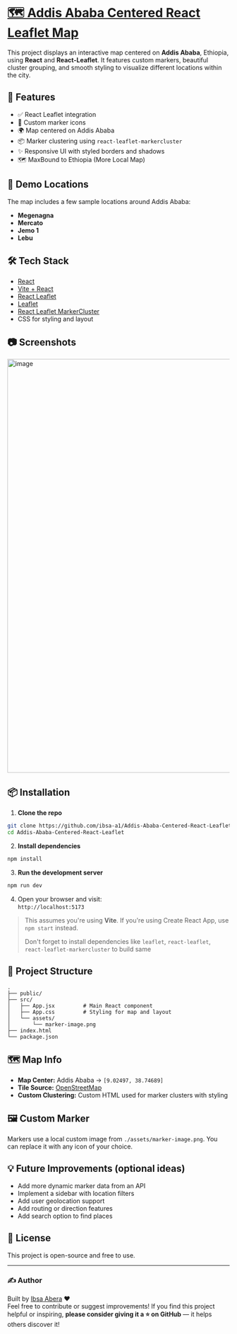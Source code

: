 # [🗺️ Addis Ababa Centered React Leaflet Map](https://addis-ababa-map.vercel.app/)

This project displays an interactive map centered on **Addis Ababa**, Ethiopia, using **React** and **React-Leaflet**. It features custom markers, beautiful cluster grouping, and smooth styling to visualize different locations within the city.

## 🚀 Features

- ✅ React Leaflet integration  
- 📍 Custom marker icons  
- 🌍 Map centered on Addis Ababa  
- 📦 Marker clustering using `react-leaflet-markercluster`  
- ✨ Responsive UI with styled borders and shadows
- 🗺️ MaxBound to Ethiopia (More Local Map)

## 📌 Demo Locations

The map includes a few sample locations around Addis Ababa:
- **Megenagna**
- **Mercato**
- **Jemo 1**
- **Lebu**

## 🛠️ Tech Stack

- [React](https://reactjs.org/)
- [Vite + React](https://vitejs.dev/guide/)
- [React Leaflet](https://react-leaflet.js.org/)
- [Leaflet](https://leafletjs.com/)
- [React Leaflet MarkerCluster](https://github.com/YUzhva/react-leaflet-markercluster)
- CSS for styling and layout

## 📷 Screenshots

<img width="1843" height="935" alt="image" src="https://github.com/user-attachments/assets/cb44a1be-1131-4b15-9482-1660cb758c97" />



## 📦 Installation

1. **Clone the repo**

```bash
git clone https://github.com/ibsa-a1/Addis-Ababa-Centered-React-Leaflet.git
cd Addis-Ababa-Centered-React-Leaflet
```

2. **Install dependencies**

```bash
npm install
```

3. **Run the development server**

```bash
npm run dev
```

4. Open your browser and visit:  
`http://localhost:5173`

> This assumes you're using **Vite**. If you're using Create React App, use `npm start` instead.
>
> Don't forget to install dependencies like `leaflet`, `react-leaflet`, `react-leaflet-markercluster` to build same

## 📁 Project Structure

```
.
├── public/
├── src/
│   ├── App.jsx         # Main React component
│   ├── App.css         # Styling for map and layout
│   └── assets/
│       └── marker-image.png
├── index.html
└── package.json
```

## 🗺️ Map Info

- **Map Center:** Addis Ababa → `[9.02497, 38.74689]`
- **Tile Source:** [OpenStreetMap](https://www.openstreetmap.org/)
- **Custom Clustering:** Custom HTML used for marker clusters with styling

## 🖼️ Custom Marker

Markers use a local custom image from `./assets/marker-image.png`. You can replace it with any icon of your choice.

## 💡 Future Improvements (optional ideas)

- Add more dynamic marker data from an API
- Implement a sidebar with location filters
- Add user geolocation support
- Add routing or direction features
- Add search option to find places

## 📜 License

This project is open-source and free to use.

---

### ✍️ Author

Built by [Ibsa Abera](https://github.com/ibsa-a1) ❤️  
Feel free to contribute or suggest improvements! 
If you find this project helpful or inspiring, **please consider giving it a ⭐ on GitHub** — it helps others discover it!
